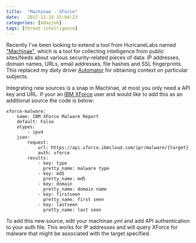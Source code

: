 ```yaml
---
title:  "Machinae - XForce"
date:   2017-12-15 15:04:23
categories: [$dayjob]
tags: [threat intelligence]
---
```

Recently I've been looking to extend a tool from HuricaneLabs named ["Machinae"](https://github.com/HurricaneLabs/machinae), which is a tool for collecting intelligence from public sites/feeds about various security-related pieces of data: IP addresses, domain names, URLs, email addresses, file hashes and SSL fingerprints. This replaced my daily driver [Automator](http://www.tekdefense.com/automater/) for obtaining context on particular subjects.

Integrating new sources is a snap in Machinae, at most you only need a API key and URL.  If your an [IBM XForce](https://exchange.xforce.ibmcloud.com) user and would like to add this as an additional source the code is below:

```
xforce-malware:
    name: IBM XForce Malware Report
    default: False
    otypes:
        - ipv4
    json:
        request:
            url: https://api.xforce.ibmcloud.com/ipr/malware/{target}
            auth: xforce
        results:
            - key: type
              pretty_name: malware type
            - key: md5
              pretty_name: md5
            - key: domain
              pretty_name: domain name
            - key: firstseen
              pretty_name: first seen
            - key: lastseen
              pretty_name: last seen
```
To add this new source, edit your machinae.yml and add API authentication to your auth file.  This works for IP addresses and will query XForce for malware that might be associated with the target specified.
